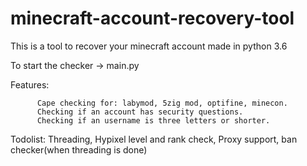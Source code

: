 # minecraft-account-recovery-tool

This is a tool to recover your minecraft account made in python 3.6

To start the checker -> main.py

Features: 

          Cape checking for: labymod, 5zig mod, optifine, minecon.
          Checking if an account has security questions.
          Checking if an username is three letters or shorter.
          
Todolist: Threading, Hypixel level and rank check, Proxy support, ban checker(when threading is done)
